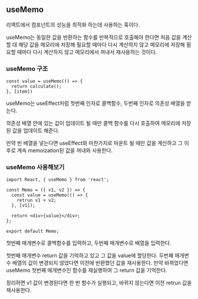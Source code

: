 ## useMemo

리액트에서 컴포넌트의 성능을 최적화 하는데 사용하는 훅이다.

useMemo는 동일한 값을 반환하는 함수를 반복적으로 호출해야 한다면 처음 값을 계산할 대 해당 값을 메모리에 저장해 필요할 때마다 다시 계산하지 않고 메모리에 저장해 필요할 때마다 다시 계산하지 않고 메모리에서 꺼내서 재사용하는 것이다.

### useMemo 구조

```
const value = useMemo(() => {
  return calculate();
}, [item])
```

useMemo는 useEffect처럼 첫번째 인자로 콜백함수, 두번째 인자로 의존성 배열을 받는다.

의존성 배열 안에 있는 값이 업데이트 될 때만 콜백 함수를 다시 호출하여 메모리에 저장된 값을 업데이트 해준다.

만약 빈 배열을 넣는다면 useEffect와 마찬가지로 마운트 될 때만 값을 계산하고 그 이후로 계속 memoization된 값을 꺼내와 사용한다.

### useMemo 사용해보기

```
import React, { useMemo } from 'react';

const Memo = ({ v1, v2 }) => {
  const value = useMemo(() => {
    retrun v1 + v2;
  }, [v1]);

  return <div>{value}</div>;
};

export default Memo;
```

첫번째 매개변수로 콜백함수를 입력하고, 두번째 매개변수로 배열을 입력한다.

첫번째 매개변수 return 값을 기억하고 있고 그 값을 value에 할당한다. 두번째 매개변수 배열의 값이 변경되지 않았다면 이전에 반환했던 값을 재사용한다. 만약 바뀌었다면 useMemo 첫번째 매개변수인 함수를 재실행하여 그 return 값을 기억한다.

정리하면 v1 값이 변경된다면 한 번 함수가 실행되고, 바뀌지 않는다면 이전 retrun 값을 재사용한다.
